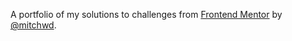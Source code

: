 A portfolio of my solutions to challenges from [Frontend Mentor](https://www.frontendmentor.io) by [@mitchwd](http://www.mitchwd.com).
